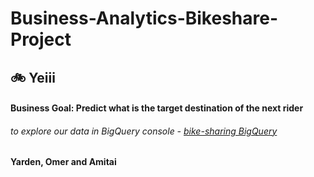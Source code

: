 # Business-Analytics-Bikeshare-Project
## :bike: Yeiii
#### Business Goal: Predict what is the target destination of the next rider
###### to explore our data in BigQuery console - [bike-sharing BigQuery](https://cloud.google.com/bigquery/public-data/bay-bike-share)
#### Yarden, Omer and Amitai

